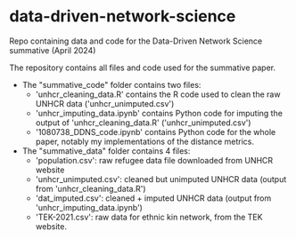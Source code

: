 # data-driven-network-science
Repo containing data and code for the Data-Driven Network Science summative (April 2024)

The repository contains all files and code used for the summative paper. 
- The "summative_code" folder contains two files: 
    - 'unhcr_cleaning_data.R' contains the R code used to clean the raw UNHCR data ('unhcr_unimputed.csv')
    - 'unhcr_imputing_data.ipynb' contains Python code for imputing the output of 'unhcr_cleaning_data.R' ('unhcr_unimputed.csv')
    - '1080738_DDNS_code.ipynb' contains Python code for the whole paper, notably my implementations of the distance metrics. 
- The "summative_data" folder contains 4 files: 
    - 'population.csv': raw refugee data file downloaded from UNHCR website
    - 'unhcr_unimputed.csv': cleaned but unimputed UNHCR data (output from 'unhcr_cleaning_data.R')
    - 'dat_imputed.csv': cleaned + imputed UNHCR data (output from 'unhcr_imputing_data.ipynb')
    - 'TEK-2021.csv': raw data for ethnic kin network, from the TEK website.
